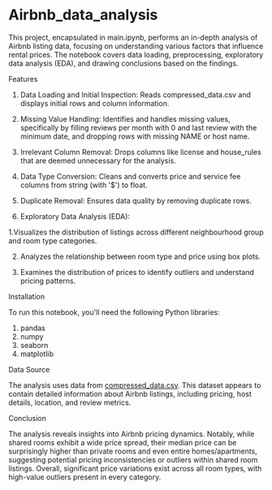 # Airbnb_data_analysis
This project, encapsulated in main.ipynb, performs an in-depth analysis of Airbnb listing data, focusing on understanding various factors that influence rental prices. The notebook covers data loading, preprocessing, exploratory data analysis (EDA), and drawing conclusions based on the findings.

Features

1. Data Loading and Initial Inspection: Reads compressed_data.csv and displays initial rows and column information.

2. Missing Value Handling: Identifies and handles missing values, specifically by filling reviews per month with 0 and last review with the minimum date, and dropping rows with missing NAME or host name.

3. Irrelevant Column Removal: Drops columns like license and house_rules that are deemed unnecessary for the analysis.

4. Data Type Conversion: Cleans and converts price and service fee columns from string (with '$') to float.

5. Duplicate Removal: Ensures data quality by removing duplicate rows.

6. Exploratory Data Analysis (EDA):
 
 1.Visualizes the distribution of listings across different neighbourhood group and room type  categories.

 2. Analyzes the relationship between room type and price using box plots.

 3. Examines the distribution of prices to identify outliers and understand pricing patterns.

Installation

To run this notebook, you'll need the following Python libraries:

1. pandas
2. numpy
3. seaborn
4. matplotlib

Data Source

The analysis uses data from [compressed_data.csv](https://github.com/TheiScale/YouTube-Video-Notes/blob/main/Air%20bnb%20Project/compressed_data.csv.gz). This dataset appears to contain detailed information about Airbnb listings, including pricing, host details, location, and review metrics.

Conclusion

The analysis reveals insights into Airbnb pricing dynamics. Notably, while shared rooms exhibit a wide price spread, their median price can be surprisingly higher than private rooms and even entire homes/apartments, suggesting potential pricing inconsistencies or outliers within shared room listings. Overall, significant price variations exist across all room types, with high-value outliers present in every category.
